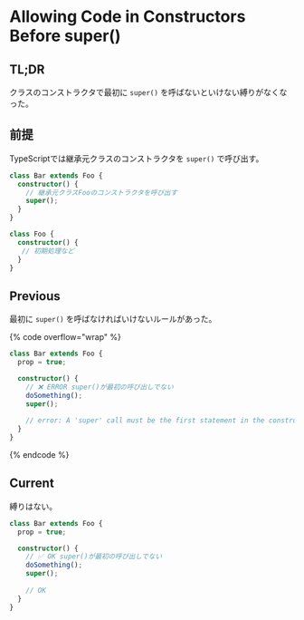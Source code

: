 # Allowing Code in Constructors Before super()

## TL;DR

クラスのコンストラクタで最初に `super()` を呼ばないといけない縛りがなくなった。

## 前提

TypeScriptでは継承元クラスのコンストラクタを `super()` で呼び出す。

```typescript
class Bar extends Foo {
  constructor() {
    // 継承元クラスFooのコンストラクタを呼び出す
    super();
  }
}

class Foo {
  constructor() {
   // 初期処理など
  }
}
```

## Previous

最初に `super()` を呼ばなければいけないルールがあった。

{% code overflow="wrap" %}
```typescript
class Bar extends Foo {
  prop = true;

  constructor() {
    // ❌ ERROR super()が最初の呼び出しでない
    doSomething();
    super();
    
    // error: A 'super' call must be the first statement in the constructor when a class contains initialized properties, parameter properties, or private identifiers.
  }
}
```
{% endcode %}

## Current

縛りはない。

```typescript
class Bar extends Foo {
  prop = true;

  constructor() {
    // ✅ OK super()が最初の呼び出しでない
    doSomething();
    super();
    
    // OK
  }
}
```
